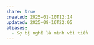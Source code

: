 ```yaml
---
share: true
created: 2025-01-10T12:14
updated: 2025-08-16T22:05
aliases:
  - Sợ bị nghĩ là mình vòi tiền
---
```

